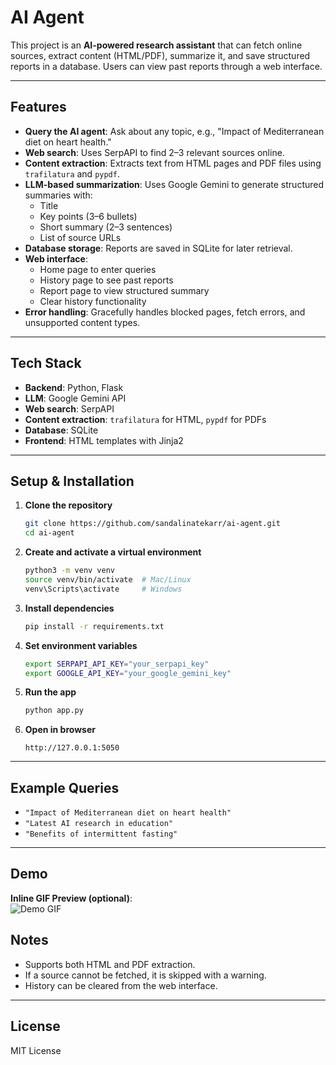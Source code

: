 # AI Agent

This project is an **AI-powered research assistant** that can fetch online sources, extract content (HTML/PDF), summarize it, and save structured reports in a database. Users can view past reports through a web interface.

---

## Features

- **Query the AI agent**: Ask about any topic, e.g., "Impact of Mediterranean diet on heart health."
- **Web search**: Uses SerpAPI to find 2–3 relevant sources online.
- **Content extraction**: Extracts text from HTML pages and PDF files using `trafilatura` and `pypdf`.
- **LLM-based summarization**: Uses Google Gemini to generate structured summaries with:
  - Title  
  - Key points (3–6 bullets)  
  - Short summary (2–3 sentences)  
  - List of source URLs
- **Database storage**: Reports are saved in SQLite for later retrieval.
- **Web interface**:  
  - Home page to enter queries  
  - History page to see past reports  
  - Report page to view structured summary  
  - Clear history functionality
- **Error handling**: Gracefully handles blocked pages, fetch errors, and unsupported content types.

---

## Tech Stack

- **Backend**: Python, Flask  
- **LLM**: Google Gemini API  
- **Web search**: SerpAPI  
- **Content extraction**: `trafilatura` for HTML, `pypdf` for PDFs  
- **Database**: SQLite  
- **Frontend**: HTML templates with Jinja2  

---

## Setup & Installation

1. **Clone the repository**
    ```bash
    git clone https://github.com/sandalinatekarr/ai-agent.git
    cd ai-agent
    ```

2. **Create and activate a virtual environment**
    ```bash
    python3 -m venv venv
    source venv/bin/activate  # Mac/Linux
    venv\Scripts\activate     # Windows
    ```

3. **Install dependencies**
    ```bash
    pip install -r requirements.txt
    ```

4. **Set environment variables**
    ```bash
    export SERPAPI_API_KEY="your_serpapi_key"
    export GOOGLE_API_KEY="your_google_gemini_key"
    ```

5. **Run the app**
    ```bash
    python app.py
    ```

6. **Open in browser**
    ```
    http://127.0.0.1:5050
    ```

---

## Example Queries

- `"Impact of Mediterranean diet on heart health"`  
- `"Latest AI research in education"`  
- `"Benefits of intermittent fasting"`

---

## Demo

**Inline GIF Preview (optional)**:  
![Demo GIF](demo.gif)



## Notes

- Supports both HTML and PDF extraction.  
- If a source cannot be fetched, it is skipped with a warning.  
- History can be cleared from the web interface.  

---

## License

MIT License
